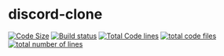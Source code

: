 # discord-clone
<a href="https://github.com/khaledabdelkaderamrouche/50days50projectsChallenge"><img src="https://img.shields.io/github/languages/code-size/arihant-jain-09/discord-clone" alt="Code Size" /></a>
    <a href="https://github.com/khaledabdelkaderamrouche/50days50projectsChallenge"><img src="https://img.shields.io/github/repo-size/arihant-jain-09/discord-clone" alt="Build status" /></a>
    <a href="https://github.com/khaledabdelkaderamrouche/50days50projectsChallenge"><img src="https://tokei.rs/b1/github/arihant-jain-09/discord-clone?category=code" alt="Total Code lines" /></a>
    <a href="https://github.com/khaledabdelkaderamrouche/50days50projectsChallenge"><img src="https://tokei.rs/b1/github/arihant-jain-09/discord-clone?category=files" alt="total code files" /></a>
    <a href="https://github.com/khaledabdelkaderamrouche/50days50projectsChallenge"><img src="https://tokei.rs/b1/github/arihant-jain-09/discord-clone?category=lines" alt="total number of lines" /></a>
